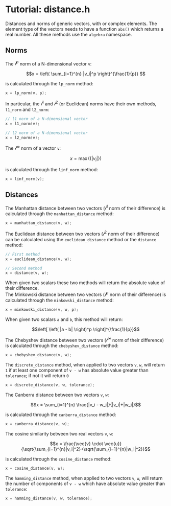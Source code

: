 # Tutorial: distance.h

Distances and norms of generic vectors, with or complex elements. The element type of the vectors needs to have a function `abs()` which returns a real number.
All these methods use the `algebra` namespace.

## Norms

The $\mathcal{l}^p$ norm of a N-dimensional vector `v`: 

```math
x = \left( \sum_{i=1}^{n} |v_i|^p \right)^{\frac{1}{p}} 
```

is calculated through the `lp_norm` method:

```cpp
x = lp_norm(v, p);
```

In particular, the $\mathcal{l}^1$ and $\mathcal{l}^2$ (or Euclidean) norms have their own methods, `l1_norm` and `l2_norm`:

```cpp
// l1 norm of a N-dimensional vector
x = l1_norm(v);

// l2 norm of a N-dimensional vector
x = l2_norm(v);
```

The $\mathcal{l}^{\infty}$ norm of a vector `v`: 

```math
x = \max\left( \left\{ |v_i| \right\} \right)
```

is calculated through the `linf_norm` method:

```cpp
x = linf_norm(v);
```

## Distances

The Manhattan distance between two vectors ($\mathcal{l}^1$ norm of their difference) is calculated through the `manhattan_distance` method:

```cpp
x = manhattan_distance(v, w);
```

The Euclidean distance between two vectors ($\mathcal{l}^2$ norm of their difference) can be calculated using the `euclidean_distance` method or the `distance` method:

```cpp
// First method
x = euclidean_distance(v, w);

// Second method
x = distance(v, w); 
```

When given two scalars these two methods will return the absolute value of their difference.  
The Minkowski distance between two vectors ($\mathcal{l}^p$ norm of their difference) is calculated through the `minkowski_distance` method:

```cpp
x = minkowski_distance(v, w, p);
```

When given two scalars `a` and `b`, this method will return: 

```math
\left[ \left( |a - b| \right)^p \right]^{\frac{1}{p}}
```

The Chebyshev distance between two vectors ($\mathcal{l}^{\infty}$ norm of their difference) is calculated through the `chebyshev_distance` method:

```cpp
x = chebyshev_distance(v, w);
```

The `discrete_distance` method, when applied to two vectors `v`, `w`, will return `1` if at least one component of `v - w` has absolute value greater than `tolerance`; if not it will return `0`

```cpp
x = discrete_distance(v, w, tolerance);
```

The Canberra distance between two vectors `v`, `w`:

```math
x = \sum_{i=1}^{n} \frac{|v_i - w_i|}{|v_i|+|w_i|}
```

is calculated through the `canberra_distance` method:

```cpp
x = canberra_distance(v, w);
```

The cosine similarity between two real vectors `v`, `w`:

```math
x = \frac{\vec{v} \cdot \vec{u}}{\sqrt{\sum_{i=1}^{n}|v_i|^2}+\sqrt{\sum_{i=1}^{n}|w_i|^2}}
```

is calculated through the `cosine_distance` method:

```cpp
x = cosine_distance(v, w);
```

The `hamming_distance` method, when applied to two vectors `v`, `w`, will return the number of components of `v - w` which have absolute value greater than `tolerance`:

```cpp
x = hamming_distance(v, w, tolerance);
```
